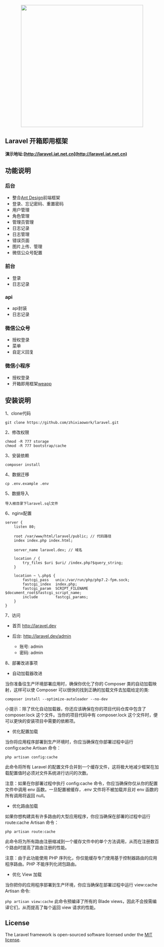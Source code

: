 <p align="center"><img src="https://res.cloudinary.com/dtfbvvkyp/image/upload/v1566331377/laravel-logolockup-cmyk-red.svg" width="400"></p>


## Laravel 开箱即用框架

**演示地址:[http://laravel.iat.net.cn](http://laravel.iat.net.cn)**

## 功能说明

### 后台

* 整合[Ant Design](https://ant.design/)前端框架
* 登录、忘记密码、重置密码
* 用户管理
* 角色管理
* 管理员管理
* 日志记录
* 日志管理
* 错误页面
* 图片上传、管理
* 微信公众号配置

### 前台

* 登录
* 日志记录

### api

* api封装
* 日志记录

### 微信公众号

* 授权登录
* 菜单
* 自定义回复

### 微信小程序

* 授权登录
* 开箱即用框架[weapp](https://github.com/zhixiaowork/weapp)

## 安装说明

1、clone代码

    git clone https://github.com/zhixiaowork/laravel.git
     
2、修改权限

    chmod -R 777 storage
    chmod -R 777 bootstrap/cache
    
3、安装依赖

    composer install
    
4、数据迁移
    
    cp .env.example .env

5、数据导入
    
    导入根目录下laravel.sql文件
   
6、nginx配置
    
    server {
        listen 80;
    
        root /var/www/html/laravel/public; // 代码路径
        index index.php index.html;
    
        server_name laravel.dev; // 域名
    
        location / {
            try_files $uri $uri/ /index.php?$query_string;
        }
    
        location ~ \.php$ {
            fastcgi_pass   unix:/var/run/php/php7.2-fpm.sock;
            fastcgi_index  index.php;
            fastcgi_param  SCRIPT_FILENAME  $document_root$fastcgi_script_name;
            include        fastcgi_params;
        }
    }
    
7、访问

* 首页 http://laravel.dev
    
* 后台: http://laravel.dev/admin

  * 账号: admin
  * 密码: admin


8、部署改进事项

* 自动加载器改进

当你准备往生产环境部署应用时，确保你优化了你的 Composer 类的自动加载映射，这样可以使 Composer 可以很快的找到正确的加载文件去加载给定的类:

`composer install --optimize-autoloader --no-dev`

小提示：除了优化自动加载器，你还应该确保在你的项目代码仓库中包含了 composer.lock 这个文件。当你的项目代码中有 composer.lock 这个文件时，便可以更快的安装项目中需要的依赖项。


* 优化配置加载

当你将应用程序部署到生产环境时，你应当确保在你部署过程中运行 config:cache Artisan 命令：

`php artisan config:cache`

此命令将所有 Laravel 的配置文件合并到一个缓存文件，这将极大地减少框架在加载配置值时必须对文件系统进行访问的次数。

注意：如果在你部署过程中执行 config:cache 命令，你应当确保你仅从你的配置文件中调用 env 函数。一旦配置被缓存，.env 文件将不被加载并且对 env 函数的所有调用将返回 null。


* 优化路由加载

如果你想构建具有许多路由的大型应用程序，你应当确保在部署的过程中运行 route:cache Artisan 命令：

`php artisan route:cache`

此命令将为所有路由注册缩减到一个缓存文件中的单个方法调用，从而在注册数百个路由时提高了路由注册的性能。

注意：由于此功能使用 PHP 序列化，你仅能缓存专门使用基于控制器路由的应用程序路由。PHP 不能序列化闭包路由。


* 优化 View 加载

当你把你的应用程序部署到生产环境，你应当确保在部署过程中运行 view:cache Artisan 命令:

`php artisan view:cache`
此命令预编译了所有的 Blade views，因此不会按需编译它们，从而提高了每个返回 view 请求的性能。


## License

The Laravel framework is open-sourced software licensed under the [MIT license](https://opensource.org/licenses/MIT).
